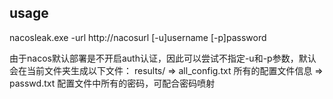 [](/banner.png)
## usage
nacosleak.exe -url http://nacosurl [-u]username [-p]password

由于nacos默认部署是不开启auth认证，因此可以尝试不指定-u和-p参数，默认会在当前文件夹生成以下文件：
results/
=> all_config.txt  所有的配置文件信息
=> passwd.txt      配置文件中所有的密码，可配合密码喷射
